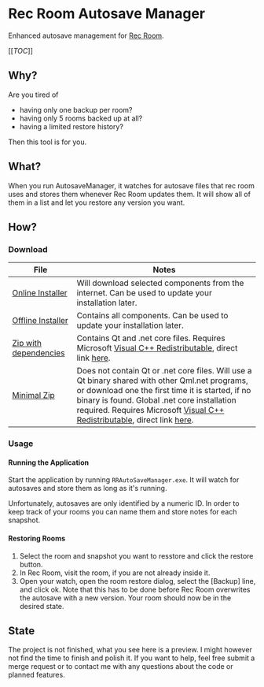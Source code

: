 # Rec Room Autosave Manager

Enhanced autosave management for [Rec Room](https://www.againstgrav.com/rec-room).

[[_TOC_]]

## Why?
Are you tired of
* having only one backup per room?
* having only 5 rooms backed up at all?
* having a limited restore history?

Then this tool is for you.

## What?
When you run AutosaveManager, it watches for autosave files that rec room uses and stores them whenever Rec Room updates them. It will show all of them in a list and let you restore any version you want.

## How?

### Download
| File                                                                                                | Notes                                                                                                                                                                                                                                                                                                                                                                                                                         |
|-----------------------------------------------------------------------------------------------------|-------------------------------------------------------------------------------------------------------------------------------------------------------------------------------------------------------------------------------------------------------------------------------------------------------------------------------------------------------------------------------------------------------------------------------|
| [Online Installer](http://triplewhy.gitlab.io/rrautosavemanager/RRAutosaveManagerSetup.exe)         | Will download selected components from the internet. Can be used to update your installation later.                                                                                                                                                                                                                                                                                                                           |
| [Offline Installer](http://triplewhy.gitlab.io/rrautosavemanager/RRAutosaveManagerSetupOffline.exe) | Contains all components. Can be used to update your installation later.                                                                                                                                                                                                                                                                                                                                                       |
| [Zip with dependencies](http://triplewhy.gitlab.io/rrautosavemanager/RRAutoSaveManager-w64-full.7z) | Contains Qt and .net core files. Requires Microsoft  [Visual C++ Redistributable](https://support.microsoft.com/en-us/help/2977003/the-latest-supported-visual-c-downloads), direct link  [here](https://aka.ms/vs/16/release/vc_redist.x64.exe).                                                                                                                                                                             |
| [Minimal Zip](http://triplewhy.gitlab.io/rrautosavemanager/RRAutoSaveManager-w64-minimal.7z)        | Does not contain Qt or .net core files. Will use a Qt binary shared with other Qml.net programs, or download one the first time it is started, if no binary is found. Global .net core installation required. Requires Microsoft  [Visual C++ Redistributable](https://support.microsoft.com/en-us/help/2977003/the-latest-supported-visual-c-downloads), direct link [here](https://aka.ms/vs/16/release/vc_redist.x64.exe). |

### Usage
#### Running the Application
Start the application by running `RRAutoSaveManager.exe`.
It will watch for autosaves and store them as long as it's running.

Unfortunately, autosaves are only identified by a numeric ID. In order to keep track of your rooms you can name them and store notes for each snapshot.

#### Restoring Rooms
1. Select the room and snapshot you want to resstore and click the restore button.
2. In Rec Room, visit the room, if you are not already inside it.
3. Open your watch, open the room restore dialog, select the [Backup] line, and click ok. Note that this has to be done before Rec Room overwrites the autosave with a new version.
Your room should now be in the desired state.

## State
The project is not finished, what you see here is a preview. I might however not find the time to finish and polish it.
If you want to help, feel free submit a merge request or to contact me with any questions about the code or planned features.
